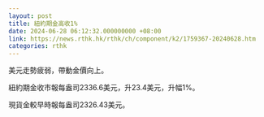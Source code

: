 ```yaml
---
layout: post
title: 紐約期金高收1%
date: 2024-06-28 06:12:32.000000000 +08:00
link: https://news.rthk.hk/rthk/ch/component/k2/1759367-20240628.htm
categories: rthk
---
```


美元走勢疲弱，帶動金價向上。

紐約期金收市報每盎司2336.6美元，升23.4美元，升幅1%。

現貨金較早時報每盎司2326.43美元。
